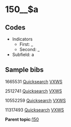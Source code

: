 # 150\_\_$a

## Codes

-   Indicators
    -   First: \_
    -   Second: \_
-   Subfield: a

## Sample bibs

1665531 [Quicksearch](https://search.library.yale.edu/catalog/1665531) [VXWS](http://prodorbis.library.yale.edu:7014/vxws/GetHoldingsService?bibId=1665531)

2512741 [Quicksearch](https://search.library.yale.edu/catalog/2512741) [VXWS](http://prodorbis.library.yale.edu:7014/vxws/GetHoldingsService?bibId=2512741)

10552259 [Quicksearch](https://search.library.yale.edu/catalog/10552259) [VXWS](http://prodorbis.library.yale.edu:7014/vxws/GetHoldingsService?bibId=10552259)

11317493 [Quicksearch](https://search.library.yale.edu/catalog/11317493) [VXWS](http://prodorbis.library.yale.edu:7014/vxws/GetHoldingsService?bibId=11317493)

**Parent topic:**[150](../../tags/150/150.md)


